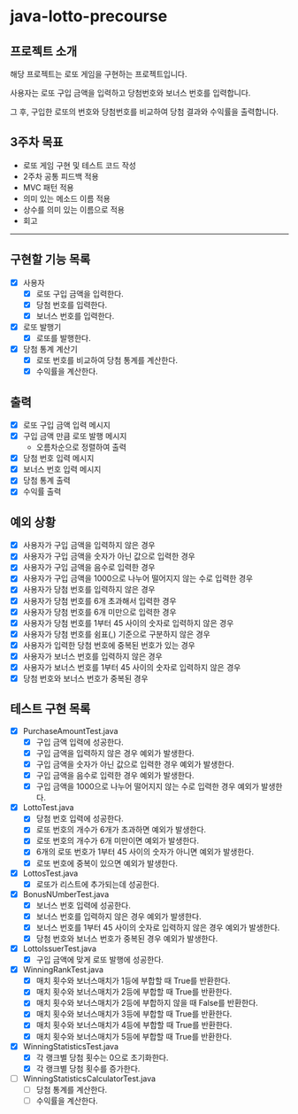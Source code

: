 # java-lotto-precourse

## 프로젝트 소개

해당 프로젝트는 로또 게임을 구현하는 프로젝트입니다.

사용자는 로또 구입 금액을 입력하고 당첨번호와 보너스 번호를 입력합니다.

그 후, 구입한 로또의 번호와 당첨번호를 비교하여 당첨 결과와 수익률을 출력합니다.

## 3주차 목표

- 로또 게임 구현 및 테스트 코드 작성
- 2주차 공통 피드백 적용
- MVC 패턴 적용
- 의미 있는 메소드 이름 적용
- 상수를 의미 있는 이름으로 적용
- 회고

---

## 구현할 기능 목록

- [x] 사용자
    - [x] 로또 구입 금액을 입력한다.
    - [x] 당첨 번호를 입력한다.
    - [x] 보너스 번호를 입력한다.
- [x] 로또 발행기
    - [x] 로또를 발행한다.
- [x] 당첨 통계 계산기
    - [x] 로또 번호를 비교하여 당첨 통계를 계산한다.
    - [x] 수익률을 계산한다.

## 출력

- [x] 로또 구입 금액 입력 메시지
- [x] 구입 금액 만큼 로또 발행 메시지
    - 오름차순으로 정렬하여 출력
- [x] 당첨 번호 입력 메시지
- [x] 보너스 번호 입력 메시지
- [x] 당첨 통계 출력
- [x] 수익률 출력

## 예외 상황

- [x] 사용자가 구입 금액을 입력하지 않은 경우
- [x] 사용자가 구입 금액을 숫자가 아닌 값으로 입력한 경우
- [x] 사용자가 구입 금액을 음수로 입력한 경우
- [x] 사용자가 구입 금액을 1000으로 나누어 떨어지지 않는 수로 입력한 경우
- [x] 사용자가 당첨 번호를 입력하지 않은 경우
- [x] 사용자가 당첨 번호를 6개 초과해서 입력한 경우
- [x] 사용자가 당첨 번호를 6개 미만으로 입력한 경우
- [x] 사용자가 당첨 번호를 1부터 45 사이의 숫자로 입력하지 않은 경우
- [x] 사용자가 당첨 번호를 쉼표(,) 기준으로 구분하지 않은 경우
- [x] 사용자가 입력한 당첨 번호에 중복된 번호가 있는 경우
- [x] 사용자가 보너스 번호를 입력하지 않은 경우
- [x] 사용자가 보너스 번호를 1부터 45 사이의 숫자로 입력하지 않은 경우
- [x] 당첨 번호와 보너스 번호가 중복된 경우

## 테스트 구현 목록

- [x] PurchaseAmountTest.java
    - [x] 구입 금액 입력에 성공한다.
    - [x] 구입 금액을 입력하지 않은 경우 예외가 발생한다.
    - [x] 구입 금액을 숫자가 아닌 값으로 입력한 경우 예외가 발생한다.
    - [x] 구입 금액을 음수로 입력한 경우 예외가 발생한다.
    - [x] 구입 금액을 1000으로 나누어 떨어지지 않는 수로 입력한 경우 예외가 발생한다.

- [x] LottoTest.java
    - [x] 당첨 번호 입력에 성공한다.
    - [x] 로또 번호의 개수가 6개가 초과하면 예외가 발생한다.
    - [x] 로또 번호의 개수가 6개 미만이면 예외가 발생한다.
    - [x] 6개의 로또 번호가 1부터 45 사이의 숫자가 아니면 예외가 발생한다.
    - [x] 로또 번호에 중복이 있으면 예외가 발생한다.

- [x] LottosTest.java
    - [x] 로또가 리스트에 추가되는데 성공한다.

- [x] BonusNUmberTest.java
    - [x] 보너스 번호 입력에 성공한다.
    - [x] 보너스 번호를 입력하지 않은 경우 예외가 발생한다.
    - [x] 보너스 번호를 1부터 45 사이의 숫자로 입력하지 않은 경우 예외가 발생한다.
    - [x] 당첨 번호와 보너스 번호가 중복된 경우 예외가 발생한다.

- [x] LottoIssuerTest.java
    - [x] 구입 금액에 맞게 로또 발행에 성공한다.

- [x] WinningRankTest.java
    - [x] 매치 횟수와 보너스매치가 1등에 부합할 때 True를 반환한다.
    - [x] 매치 횟수와 보너스매치가 2등에 부합할 때 True를 반환한다.
    - [x] 매치 횟수와 보너스매치가 2등에 부합하지 않을 때 False를 반환한다.
    - [x] 매치 횟수와 보너스매치가 3등에 부합할 때 True를 반환한다.
    - [x] 매치 횟수와 보너스매치가 4등에 부합할 때 True를 반환한다.
    - [x] 매치 횟수와 보너스매치가 5등에 부합할 때 True를 반환한다.

- [x] WinningStatisticsTest.java
    - [x] 각 랭크별 당첨 횟수는 0으로 초기화한다.
    - [x] 각 랭크별 당첨 횟수를 증가한다.

- [ ] WinningStatisticsCalculatorTest.java
    - [ ] 당첨 통계를 계산한다.
    - [ ] 수익률을 계산한다.